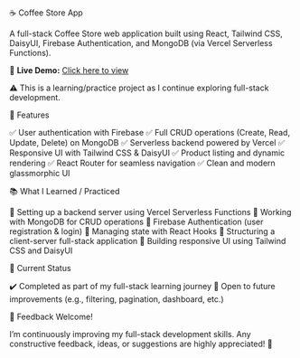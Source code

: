☕ Coffee Store App

A full-stack Coffee Store web application built using React, Tailwind CSS, DaisyUI, Firebase Authentication, and MongoDB (via Vercel Serverless Functions).

🔗 **Live Demo:** [Click here to view](https://coffee-house-3c4a2.web.app/)

⚠️ This is a learning/practice project as I continue exploring full-stack development.

🚀 Features

✅ User authentication with Firebase
✅ Full CRUD operations (Create, Read, Update, Delete) on MongoDB
✅ Serverless backend powered by Vercel
✅ Responsive UI with Tailwind CSS & DaisyUI
✅ Product listing and dynamic rendering
✅ React Router for seamless navigation
✅ Clean and modern glassmorphic UI

📚 What I Learned / Practiced

📌 Setting up a backend server using Vercel Serverless Functions
📌 Working with MongoDB for CRUD operations
📌 Firebase Authentication (user registration & login)
📌 Managing state with React Hooks
📌 Structuring a client-server full-stack application
📌 Building responsive UI using Tailwind CSS and DaisyUI

📌 Current Status

✔️ Completed as part of my full-stack learning journey
🚧 Open to future improvements (e.g., filtering, pagination, dashboard, etc.)

💬 Feedback Welcome!

I’m continuously improving my full-stack development skills.
Any constructive feedback, ideas, or suggestions are highly appreciated! 🙌
